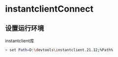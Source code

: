 

# instantclientConnect

## 设置运行环境

instantclient库

```bash
> set Path=D:\devtools\instantclient.21.12;%Path%
```
